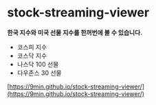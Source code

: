 # stock-streaming-viewer

**한국 지수와 미국 선물 지수를 한꺼번에 볼 수 있습니다.**

- 코스피 지수
- 코스닥 지수
- 나스닥 100 선물
- 다우존스 30 선물

[https://9min.github.io/stock-streaming-viewer/](https://9min.github.io/stock-streaming-viewer/)
